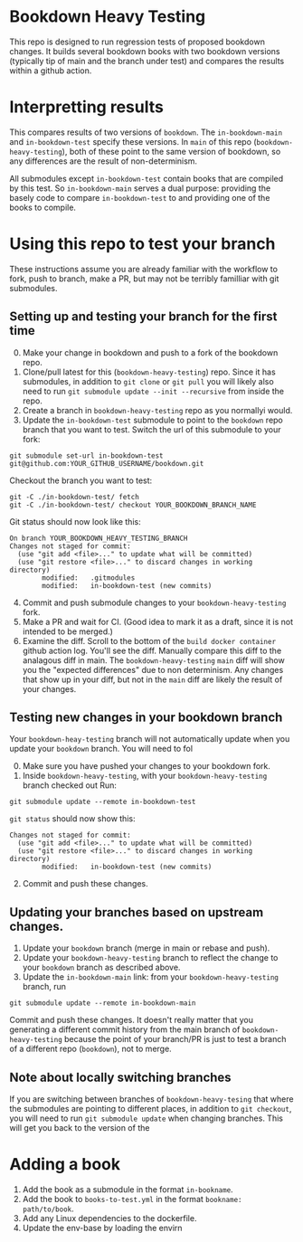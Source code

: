 # Bookdown Heavy Testing

This repo is designed to run regression tests of proposed bookdown changes. It builds several bookdown books with two bookdown versions (typically tip of main and the branch under test) and compares the results within a github action.

# Interpretting results

This compares results of two versions of `bookdown`. The `in-bookdown-main` and `in-bookdown-test` specify these versions. In `main` of this repo (`bookdown-heavy-testing`), both of these point to the same version  of bookdown, so any differences are the result of non-determinism.

All submodules except `in-bookdown-test` contain books that are compiled by this test. So `in-bookdown-main` serves a dual purpose: providing the basely code to compare `in-bookdown-test` to and providing one of the books to compile.

# Using this repo to test your branch

These instructions assume you are already familiar with the workflow to fork, push to branch, make a PR, but may not be terribly familliar with git submodules.

## Setting up and testing your branch for the first time

0. Make your change in bookdown and push to a fork of the bookdown repo. 
1. Clone/pull latest for this (`bookdown-heavy-testing`) repo. Since it has submodules, in addition to `git clone` or `git pull` you will likely also need to run `git submodule update --init --recursive` from inside the repo.
2. Create a branch in `bookdown-heavy-testing` repo as you normallyi would.
3. Update the `in-bookdown-test` submodule to point to the `bookdown` repo branch that you want to test. Switch the url of this submodule to your fork:

```
git submodule set-url in-bookdown-test git@github.com:YOUR_GITHUB_USERNAME/bookdown.git
```
Checkout the branch you want to test:
```
git -C ./in-bookdown-test/ fetch
git -C ./in-bookdown-test/ checkout YOUR_BOOKDOWN_BRANCH_NAME
```
Git status should now look like this:
```
On branch YOUR_BOOKDOWN_HEAVY_TESTING_BRANCH
Changes not staged for commit:
  (use "git add <file>..." to update what will be committed)
  (use "git restore <file>..." to discard changes in working directory)
        modified:   .gitmodules
        modified:   in-bookdown-test (new commits)
```
4. Commit and push submodule changes to your `bookdown-heavy-testing` fork. 
5. Make a PR and wait for CI. (Good idea to mark it as a draft, since it is not intended to be merged.)
6. Examine the diff. Scroll to the bottom of the `build docker container` github action log. You'll see the diff. Manually compare this diff to the analagous diff in main. The `bookdown-heavy-testing` `main` diff will show you the "expected differences" due to non determinism. Any changes that show up in your diff, but not in the `main` diff are likely the result of your changes.

## Testing new changes in **your** bookdown branch

Your `bookdown-heay-testing` branch will not automatically update when you update your `bookdown` branch. You will need to fol

0. Make sure you have pushed your changes to your bookdown fork.
1. Inside `bookdown-heavy-testing`, with your `bookdown-heavy-testing` branch checked out
Run:

```
git submodule update --remote in-bookdown-test
```

`git status` should now show this:
```
Changes not staged for commit:
  (use "git add <file>..." to update what will be committed)
  (use "git restore <file>..." to discard changes in working directory)
        modified:   in-bookdown-test (new commits)
```
2. Commit and push these changes.



## Updating your branches based on upstream changes.

1. Update your `bookdown` branch (merge in main or rebase and push). 
2. Update your `bookdown-heavy-testing` branch to reflect the change to your `bookdown` branch as described above.
3. Update the `in-bookdown-main` link: from your `bookdown-heavy-testing` branch, run

```
git submodule update --remote in-bookdown-main
```

Commit and push these changes. It doesn't really matter that you generating a different commit history from the main branch of `bookdown-heavy-testing` because the point of your branch/PR is just to test a branch of a different repo (`bookdown`), not to merge.

## Note about locally switching branches
If you are switching between branches of `bookdown-heavy-tesing` that where the submodules are pointing to different places, in addition to `git checkout`, you will need to run `git submodule update` when changing branches. This will get you back to the version of the

# Adding a book

1. Add the book as a submodule in the format `in-bookname`.
2. Add the book to `books-to-test.yml` in the format `bookname: path/to/book`.
3. Add any Linux dependencies to the dockerfile.
4. Update the env-base by loading the envirn
